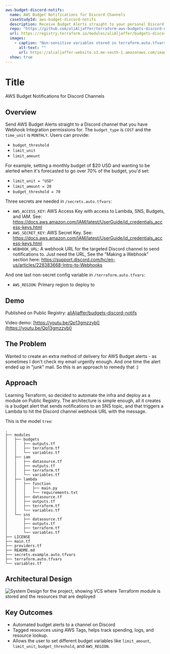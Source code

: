```yaml
---
aws-budget-discord-notifs:
  name: AWS Budget Notifications for Discord Channels
  caseStudyId: aws-budget-discord-notifs
  description: Receive Budget Alerts straight to your personal Discord server channel!
  repo: "https://github.com/aliAljaffer/terraform-aws-budgets-discord-notifs"
  url: https://registry.terraform.io/modules/aliAljaffer/budgets-discord-notifs/aws/latest
  images:
    - caption: "Non-sensitive variables stored in terraform.auto.tfvars"
      alt-text: ""
      url: https://alialjaffer-website.s3.me-south-1.amazonaws.com/images/aws-budget-discord-notifs/non-sensetive-vars.png
  show: true
---
```


# Title

AWS Budget Notifications for Discord Channels

## Overview

Send AWS Budget Alerts straight to a Discord channel that you have Webhook Integration permissions for. The `budget_type` is `COST` and the `time_unit` is `MONTHLY`. Users can provide:

- `budget_threshold`
- `limit_unit`
- `limit_amount`

For example, setting a monthly budget of $20 USD and wanting to be alerted when it's forecasted to go over 70% of the budget, you'd set:

- `limit_unit = "USD"`
- `limit_amount = 20`
- `budget_threshold = 70`

Three secrets are needed in `/secrets.auto.tfvars`:

- `AWS_ACCESS_KEY`: AWS Access Key with access to Lambda, SNS, Budgets, and IAM. See: https://docs.aws.amazon.com/IAM/latest/UserGuide/id_credentials_access-keys.html
- `AWS_SECRET_KEY`: AWS Secret Key. See: https://docs.aws.amazon.com/IAM/latest/UserGuide/id_credentials_access-keys.html
- `WEBHOOK_URL`: A webhook URL for the targeted Discord channel to send notifications to. Just need the URL, See the \"Making a Webhook\" section here: https://support.discord.com/hc/en-us/articles/228383668-Intro-to-Webhooks

And one last non-secret config variable in `/terraform.auto.tfvars`:

- `AWS_REGION`: Primary region to deploy to

## Demo

Published on Public Registry: [aliAljaffer/budgets-discord-notifs](https://registry.terraform.io/modules/aliAljaffer/budgets-discord-notifs/aws/latest)

Video demo: [https://youtu.be/Qp13gmzzybI](https://youtu.be/Qp13gmzzybI)

## The Problem

Wanted to create an extra method of delivery for AWS Budget alerts - as sometimes I don't check my email urgently enough. And one time the alert ended up in "junk" mail. So this is an approach to remedy that :)

## Approach

Learning Terraform, so decided to automate the infra and deploy as a module on Public Registry. The architecture is simple enough, all it creates is a budget alert that sends notifications to an SNS topic, and that triggers a Lambda to hit the Discord channel webhook URL with the message.

This is the model `tree`:

```
.
├── modules
│   ├── budgets
│   │   ├── outputs.tf
│   │   ├── terraform.tf
│   │   └── variables.tf
│   ├── iam
│   │   ├── datasource.tf
│   │   ├── outputs.tf
│   │   ├── terraform.tf
│   │   └── variables.tf
│   ├── lambda
│   │   ├── function
│   │   │   ├── main.py
│   │   │   └── requirements.txt
│   │   ├── datasource.tf
│   │   ├── outputs.tf
│   │   ├── terraform.tf
│   │   └── variables.tf
│   └── sns
│       ├── datasource.tf
│       ├── outputs.tf
│       ├── terraform.tf
│       └── variables.tf
├── LICENSE
├── main.tf
├── providers.tf
├── README.md
├── secrets.example.auto.tfvars
├── terraform.auto.tfvars
└── variables.tf
```

## Architectural Design

![System Design for the project, showing VCS where Terraform module is stored and the resources that are deployed](https://alialjaffer-website.s3.me-south-1.amazonaws.com/images/aws-budget-discord-notifs/arch-design.png)

## Key Outcomes

- Automated budget alerts to a channel on Discord
- Tagged resources using AWS Tags, helps track spending, logs, and resource lookup.
- Allows the user to set different budget variables like `limit_amount`, `limit_unit`, `budget_threshold`, and `AWS_REGION`.
